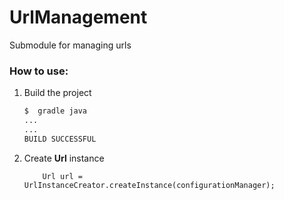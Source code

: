 # UrlManagement
Submodule for managing urls

### How to use:
1. Build the project
    ```bash
    $  gradle java
    ...
    ...
    BUILD SUCCESSFUL
    ```

2. Create **Url** instance
    ```
        Url url = UrlInstanceCreator.createInstance(configurationManager);
    ```

